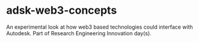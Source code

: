# adsk-web3-concepts
An experimental look at how web3 based technologies could interface with Autodesk. Part of Research Engineering Innovation day(s).
